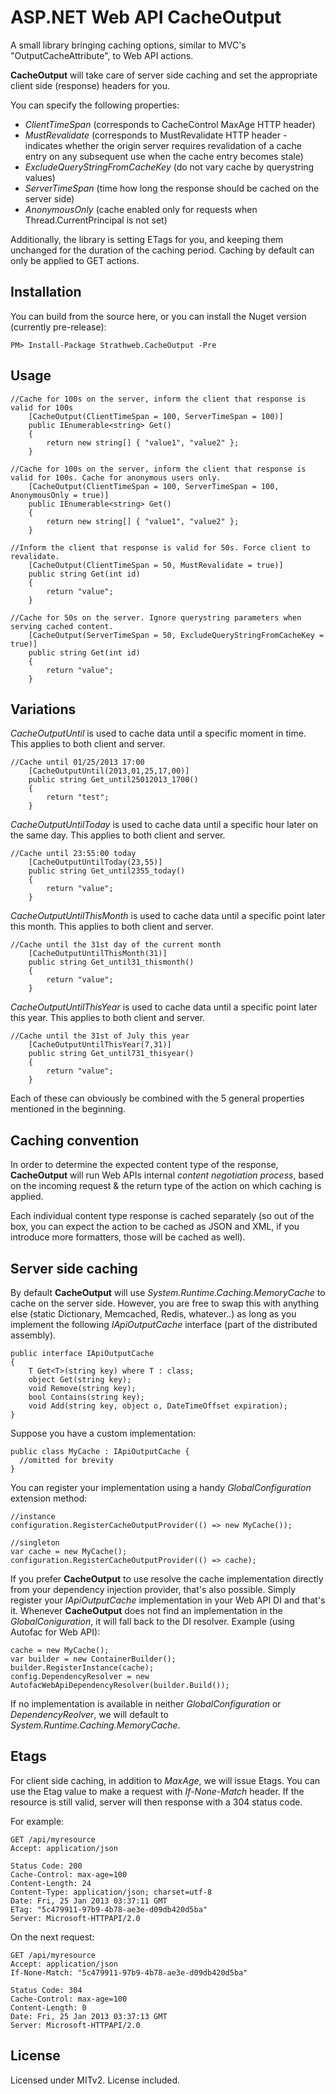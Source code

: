 ASP.NET Web API CacheOutput
========================

A small library bringing caching options, similar to MVC's "OutputCacheAttribute", to Web API actions.

**CacheOutput** will take care of server side caching and set the appropriate client side (response) headers for you.

You can specify the following properties:
 - *ClientTimeSpan* (corresponds to CacheControl MaxAge HTTP header)
 - *MustRevalidate* (corresponds to MustRevalidate HTTP header - indicates whether the origin server requires revalidation of 
a cache entry on any subsequent use when the cache entry becomes stale)
 - *ExcludeQueryStringFromCacheKey* (do not vary cache by querystring values)
 - *ServerTimeSpan* (time how long the response should be cached on the server side)
 - *AnonymousOnly* (cache enabled only for requests when Thread.CurrentPrincipal is not set)
 
Additionally, the library is setting ETags for you, and keeping them unchanged for the duration of the caching period.
Caching by default can only be applied to GET actions.

Installation
--------------------
You can build from the source here, or you can install the Nuget version (currently pre-release):
    
    PM> Install-Package Strathweb.CacheOutput -Pre


Usage
--------------------

	//Cache for 100s on the server, inform the client that response is valid for 100s
        [CacheOutput(ClientTimeSpan = 100, ServerTimeSpan = 100)]
        public IEnumerable<string> Get()
        {
            return new string[] { "value1", "value2" };
        }

	//Cache for 100s on the server, inform the client that response is valid for 100s. Cache for anonymous users only.
        [CacheOutput(ClientTimeSpan = 100, ServerTimeSpan = 100, AnonymousOnly = true)]
        public IEnumerable<string> Get()
        {
            return new string[] { "value1", "value2" };
        }

	//Inform the client that response is valid for 50s. Force client to revalidate.
        [CacheOutput(ClientTimeSpan = 50, MustRevalidate = true)]
        public string Get(int id)
        {
            return "value";
        }

	//Cache for 50s on the server. Ignore querystring parameters when serving cached content.
        [CacheOutput(ServerTimeSpan = 50, ExcludeQueryStringFromCacheKey = true)]
        public string Get(int id)
        {
            return "value";
        }


Variations
--------------------
*CacheOutputUntil* is used to cache data until a specific moment in time. This applies to both client and server.
	
	//Cache until 01/25/2013 17:00
        [CacheOutputUntil(2013,01,25,17,00)]
        public string Get_until25012013_1700()
        {
            return "test";
        }


*CacheOutputUntilToday* is used to cache data until a specific hour later on the same day. This applies to both client and server.

	//Cache until 23:55:00 today
        [CacheOutputUntilToday(23,55)]
        public string Get_until2355_today()
        {
            return "value";
        }

*CacheOutputUntilThisMonth* is used to cache data until a specific point later this month. This applies to both client and server.

	//Cache until the 31st day of the current month
        [CacheOutputUntilThisMonth(31)]
        public string Get_until31_thismonth()
        {
            return "value";
        }

*CacheOutputUntilThisYear* is used to cache data until a specific point later this year. This applies to both client and server.

	//Cache until the 31st of July this year
        [CacheOutputUntilThisYear(7,31)]
        public string Get_until731_thisyear()
        {
            return "value";
        }

Each of these can obviously be combined with the 5 general properties mentioned in the beginning.

Caching convention
--------------------
In order to determine the expected content type of the response, **CacheOutput** will run Web APIs internal *content negotiation process*, based on the incoming request & the return type of the action on which caching is applied. 

Each individual content type response is cached separately (so out of the box, you can expect the action to be cached as JSON and XML, if you introduce more formatters, those will be cached as well).

Server side caching
--------------------
By default **CacheOutput** will use *System.Runtime.Caching.MemoryCache* to cache on the server side. However, you are free to swap this with anything else
(static Dictionary, Memcached, Redis, whatever..) as long as you implement the following *IApiOutputCache* interface (part of the distributed assembly).

    public interface IApiOutputCache
    {
        T Get<T>(string key) where T : class;
        object Get(string key);
        void Remove(string key);
        bool Contains(string key);
        void Add(string key, object o, DateTimeOffset expiration);
    }

Suppose you have a custom implementation:

    public class MyCache : IApiOutputCache {
      //omitted for brevity
    }

You can register your implementation using a handy *GlobalConfiguration* extension method:

    //instance
    configuration.RegisterCacheOutputProvider(() => new MyCache());

    //singleton
    var cache = new MyCache();
    configuration.RegisterCacheOutputProvider(() => cache);	

If you prefer **CacheOutput** to use resolve the cache implementation directly from your dependency injection provider, that's also possible. Simply register your *IApiOutputCache* implementation in your Web API DI and that's it. Whenever **CacheOutput** does not find an implementation in the *GlobalConiguration*, it will fall back to the DI resolver. Example (using Autofac for Web API):

    cache = new MyCache();
    var builder = new ContainerBuilder();
    builder.RegisterInstance(cache);
    config.DependencyResolver = new AutofacWebApiDependencyResolver(builder.Build());

If no implementation is available in neither *GlobalConfiguration* or *DependencyReolver*, we will default to *System.Runtime.Caching.MemoryCache*.

Etags
--------------------
For client side caching, in addition to *MaxAge*, we will issue Etags. You can use the Etag value to make a request with *If-None-Match* header. If the resource is still valid, server will then response with a 304 status code.

For example:

    GET /api/myresource
    Accept: application/json

    Status Code: 200
    Cache-Control: max-age=100
    Content-Length: 24
    Content-Type: application/json; charset=utf-8
    Date: Fri, 25 Jan 2013 03:37:11 GMT
    ETag: "5c479911-97b9-4b78-ae3e-d09db420d5ba"
    Server: Microsoft-HTTPAPI/2.0

On the next request:

    GET /api/myresource
    Accept: application/json
    If-None-Match: "5c479911-97b9-4b78-ae3e-d09db420d5ba"
    
    Status Code: 304
    Cache-Control: max-age=100
    Content-Length: 0
    Date: Fri, 25 Jan 2013 03:37:13 GMT
    Server: Microsoft-HTTPAPI/2.0

License
--------------------

Licensed under MITv2. License included.
